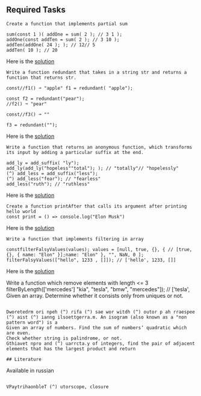 ## Required Tasks

```
Create a function that implements partial sum
```

```
sum(const 1 )( addOne = sum( 2 ); // 3 1 );
addOne(const addTen = sum( 2 ); // 3 10 );
addTen(addOne( 24 ); ); // 12// 5
addTen( 10 ); // 20
```

Here is the [solution](1_partial_sum.js)

```
Write a function redundant that takes in a string str and returns a function that returns str.
```

```
const//f1() ➞ "apple" f1 = redundant( "apple");

const f2 = redundant("pear");
//f2() ➞ "pear"

const//f3() ➞ ""

f3 = redundant("");
```

Here is the [solution](2_redundant.js)

```
Write a function that returns an anonymous function, which transforms its input by adding a particular suffix at the end.
```

```
add_ly = add_suffix( "ly");
add_ly(add_ly("hopeless""total"); ); // "totally"// "hopelessly"
(^) add_less = add_suffix("less");
(^) add_less("fear"); // "fearless"
add_less("ruth"); // "ruthless"
```

Here is the [solution](3_suffix.js)

```
Create a function printAfter that calls its argument after printing hello world
const print = () => console.log("Elon Musk")
```

Here is the [solution](4_print_after.js)

```
Write a function that implements filtering in array
```

```
constfilterFalsyValues(values); values = [null, true, {}, { // [true, {}, { name: "Elon" }];name: "Elon" }, "", NaN, 0 ];
filterFalsyValues(["hello", 1233 , []]); // ['hello', 1233, []]
```

Here is the [solution](5_filter_falsy_values.js)

Write a function which remove elements with length <= 3
filterByLength(['mercedes'] "kia", "tesla", "bmw", "mercedes"]); // ['tesla',
Given an array. Determine whether it consists only from uniques or not.

```

Dworetedrm ori npeh (^) rifa (^) sae wor witdh (^) outor p ah rraespee (^) aist (^) ianng ilsoettgerra.m. An isogram (also known as a "non pattern word") is a
Given an array of numbers. Find the sum of numbersʼ quadratic which are even.
Check whether string is palindrome, or not.
Gthiavet npro and (^) uarrcta.y of integers, find the pair of adjacent elements that has the largest product and return

## Literature

```

Available in russian

```

VPaytrihaonbleT (^) utorscope, closure

```

```

```
